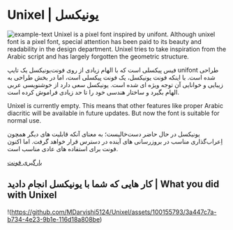 # Unixel | یونیکسل
![example-text](https://github.com/MDarvishi5124/Unixel/assets/100155793/0575b82d-84c6-43d6-b90b-8507da3c25e2)
Unixel is a pixel font inspired by unifont. Although unixel font is a pixel font, special attention has been paid to its beauty and readability in the design department.
Unixel tries to take inspiration from the Arabic script and has largely forgotten the geometric structure.

یونیکسل یک تایپ‎‌فیس پیکسلی است که با الهام زیادی از روی فونت unifont طراحی شده است. با اینکه فونت یونیکسل، یک فونت پیکسلی است، اما در بخش طراحی به زیبایی و خوانایی آن توجه ویژه ای شده است.
یونیکسل سعی دارد از خوشنویسی عربی الهام بگیرد و ساختار هندسی خود را تا حد زیادی فراموش کرده است.


Unixel is currently empty. This means that other features like proper Arabic diacritic will be available in future updates. But now the font is suitable for normal use.

یونیکسل در حال حاضر دست‌خالیست؛ به معنای آنکه قابلیت های دیگر همچون اِعراب‌گذاری مناسب در بروزرسانی های آینده در دسترس قرار خواهد گرفت. اما اکنون فونت برای استفاده های عادی مناسب است.


<a id="download" href="https://github.com/MDarvishi5124/Unixel/releases/tag/1.0">
بارگیری فونت
</a>

## کار هایی که شما با یونیکسل انجام دادید | What you did with Unixel
!(https://github.com/MDarvishi5124/Unixel/assets/100155793/3a447c7a-b734-4e23-9b1e-116d18a808be)
